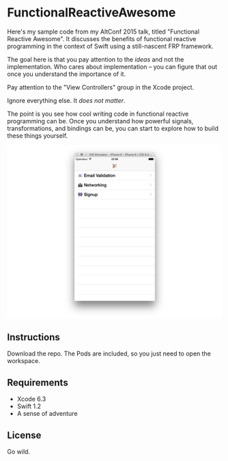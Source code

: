 # FunctionalReactiveAwesome

Here's my sample code from my AltConf 2015 talk, titled "Functional Reactive Awesome". It discusses the benefits of functional reactive programming in the context of Swift using a still-nascent FRP framework. 

The goal here is that you pay attention to the _ideas_ and not the implementation. Who cares about implementation – you can figure that out once you understand the importance of it. 

Pay attention to the "View Controllers" group in the Xcode project. 

Ignore everything else. It _does not matter_. 

The point is you see how cool writing code in functional reactive programming can be. Once you understand how powerful signals, transformations, and bindings can be, you can start to explore how to build these things yourself. 

![Screenshot](/web/screenshot.png)

## Instructions

Download the repo. The Pods are included, so you just need to open the workspace. 

## Requirements

- Xcode 6.3 
- Swift 1.2
- A sense of adventure

## License

Go wild.
